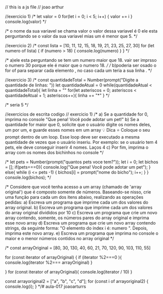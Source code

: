 // this is a js file
// joao arthur

//exercicio 1)
/* let valor = 0
for(let i = 0; i < 5; i++) {
valor += i
}
console.log(valor) */

/* o nome da sua variavel se chama valor o valor dessa variavel é 0
ele esta perguntando se o valor da sua variavel mias um é menor que 5. */

//exercicio 2)
/* const lista = [10, 11, 12, 15, 18, 19, 21, 23, 25, 27, 30]
for (let numero of lista) {
if (numero > 18) {
console.log(numero)
}
} */ 

/* a)ele esta perguntando se tem um numero maior que 18. vair ser imprsso o numero 30 porque ele é maior que o numero 18. */
/* b)poderia ser osado o for of para separar cada elemento , no caso cada um teria a sua linha . */


//exercicio 3)
/* const quantidadeTotal = Number(prompt("Digite a quantidade de linhas: "))
let quantidadeAtual = 0
while(quantidadeAtual < quantidadeTotal){
let linha = ""
for(let asteriscos = 0; asteriscos < quantidadeAtual + 1; asteriscos++){
linha += "*"
} */

/* seria 5  */

//exercicios de escrita codigo 
// exercicio 1)
/* a) Se a quantidade for 0, imprima no console "Que pena! Você pode adotar
um pet!"
b) Se a quantidade for maior que 0, solicite que o usuário digite os nomes
deles, um por um, e guarde esses nomes em um array
💡 Dica
⭐ Coloque o seu prompt dentro de um loop. Esse loop deve ser
executado a mesma quantidade de vezes que o usuário
inseriu. Por exemplo: se o usuário tem 4 pets, ele deve
conseguir inserir 4 nomes.
Laços 4
c) Por fim, imprima o array com os nomes dos bichinhos no console */

/*  let pets = Number(prompt("quantos pets voce tem?"));
let i = 0;
let bichos = [];
if(pets===0){
console.log("Que pena! Você pode adotar um pet");
}
else{
    while (i <= pets -1) {
        bichos[i] = prompt("nome do bicho");
        i++;
    } 
}
console.log(bichos);
  */

/* Considere que você tenha acesso a um array (chamado de 'array
original') que é composto somente de números. Baseando-se nisso, crie
uma função para cada um dos itens abaixo, realizando as operações
pedidas:
a) Escreva um programa que imprime cada um dos valores do array
original.
b) Escreva um programa que imprime cada um dos valores do array
original divididos por 10
c) Escreva um programa que crie um novo array contendo, somente, os
números pares do array original e imprima esse novo array
d) Escreva um programa que crie um novo array contendo strings, da
seguinte forma: "O elemento do índex i é: numero ". Depois, imprima este
novo array.
e) Escreva um programa que imprima no console o maior e o menor
números contidos no array original */


/* const arrayOriginal = [80, 30, 130, 40, 60, 21, 70, 120, 90, 103, 110, 55]

for (const iterator of arrayOriginal) {
    if (iterator %2===0 ){
        console.log(iterator %2=== arrayOriginal)
    }
    
}
for (const iterator of arrayOriginal){
console.log(iterator / 10)
}
 
const arrayoriginal2 = ["a", "b", "c", "d"];
for (const i of arrayoriginal2) {
  console.log(i);
} */# aula-017
joaoarturrs

